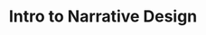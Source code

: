 ---
title: "Intro to Narrative Design"
event-name: "Intro to Narrative Design"
event-regular-date: "Date: TBD Biweekly"
event-time: ""
event-location: "Location: Discord VC"
event-description: ""
---